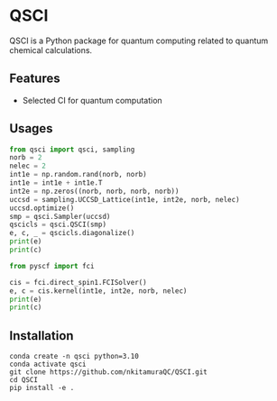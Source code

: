 # QSCI
QSCI is a Python package for quantum computing related to quantum chemical calculations.

## Features
- Selected CI for quantum computation

## Usages

```python
from qsci import qsci, sampling
norb = 2
nelec = 2
int1e = np.random.rand(norb, norb)
int1e = int1e + int1e.T
int2e = np.zeros((norb, norb, norb, norb))
uccsd = sampling.UCCSD_Lattice(int1e, int2e, norb, nelec)
uccsd.optimize()
smp = qsci.Sampler(uccsd)
qscicls = qsci.QSCI(smp)
e, c, _ = qscicls.diagonalize()
print(e)
print(c)

from pyscf import fci

cis = fci.direct_spin1.FCISolver()
e, c = cis.kernel(int1e, int2e, norb, nelec)
print(e)
print(c)
```

## Installation

```shell
conda create -n qsci python=3.10
conda activate qsci
git clone https://github.com/nkitamuraQC/QSCI.git
cd QSCI
pip install -e .
```
